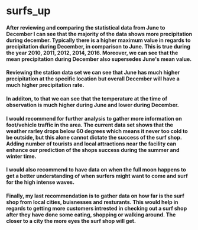 # surfs_up

#### After reviewing and comparing the statistical data from June to December I can see that the majority of the data shows more precipitation during december. Typically there is a higher maximum value in regards to precipitation during December, in comparison to June. This is true during the year 2010, 2011, 2012, 2014, 2016. Moreover, we can see that the mean precipitation during December also supersedes June's mean value.

#### Reviewing the station data set we can see that June has much higher precipitation at the specific location but overall December will have a much higher precipitation rate. 

#### In additon, to that we can see that the temperature at the time of observation is much higher during June and lower during December. 

#### I would recommend for further analysis to gather more information on foot/vehicle traffic in the area. The current data set shows that the weather rarley drops below 60 degrees which means it never too cold to be outside, but this alone cannot dictate the success of the surf shop. Adding number of tourists and local attractions near the facility can enhance our prediction of the shops success during the summer and winter time.

#### I would also recommend to have data on when the full moon happens to get a better understanding of when surfers might want to come and surf for the high intense waves.

#### Finally, my last recommendation is to gather data on how far is the surf shop from local cities, buisnesses and resturants. This would help in regards to getting more customers intrested in checking out a surf shop after they have done some eating, shopping or walking around. The closer to a city the more eyes the surf shop will get.
